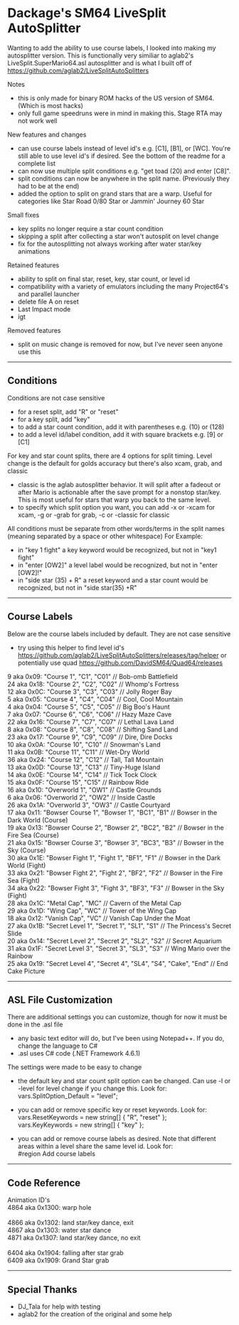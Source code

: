 # Dackage's SM64 LiveSplit AutoSplitter

Wanting to add the ability to use course labels, I looked into making my autosplitter version. This is
	functionally very similiar to aglab2's LiveSplit.SuperMario64.asl autosplitter and is what I built off of
	https://github.com/aglab2/LiveSplitAutoSplitters

Notes
- this is only made for binary ROM hacks of the US version of SM64. (Which is most hacks)
- only full game speedruns were in mind in making this. Stage RTA may not work well

New features and changes
- can use course labels instead of level id's e.g. [C1], [B1], or [WC]. You're still able to use level id's if desired.
	See the bottom of the readme for a complete list
- can now use multiple split conditions e.g. "get toad (20) and enter [C8]".
- split conditions can now be anywhere in the split name. (Previously they had to be at the end)
- added the option to split on grand stars that are a warp. Useful for categories like Star Road 0/80 Star or Jammin' Journey 60 Star

Small fixes
- key splits no longer require a star count condition
- skipping a split after collecting a star won't autosplit on level change
- fix for the autosplitting not always working after water star/key animations

Retained features
- ability to split on final star, reset, key, star count, or level id
- compatibility with a variety of emulators including the many Project64's and parallel launcher
- delete file A on reset
- Last Impact mode
- igt

Removed features
- split on music change is removed for now, but I've never seen anyone use this

----------
Conditions
----------

Conditions are not case sensitive

- for a reset split, add "R" or "reset"
- for a key split, add "key"
- to add a star count condition, add it with parentheses e.g. (10) or (128)
- to add a level id/label condition, add it with square brackets e.g. [9] or [C1]

For key and star count splits, there are 4 options for split timing. Level change is the default for golds accuracy but
	there's also xcam, grab, and classic
- classic is the aglab autosplitter behavior. It will split after a fadeout or after Mario is actionable after the save
	prompt for a nonstop star/key. This is most useful for stars that warp you back to the same level.
- to specify which split option you want, you can add -x or -xcam for xcam, -g or -grab for grab, -c
	or -classic for classic

All conditions must be separate from other words/terms in the split names (meaning separated by a space or other whitespace)
	For Example:
- in "key 1 fight" a key keyword would be recognized, but not in "key1 fight"
- in "enter [OW2]" a level label would be recognized, but not in "enter [OW2]!"
- in "side star (35) + R" a reset keyword and a star count would be recognized, but not in "side star(35) +R"

-------------
Course Labels
-------------

Below are the course labels included by default. They are not case sensitive
- try using this helper to find level id's https://github.com/aglab2/LiveSplitAutoSplitters/releases/tag/helper
	or potentially use quad https://github.com/DavidSM64/Quad64/releases

9  aka 0x09: "Course 1", "C1", "C01" // Bob-omb Battlefield<br />
24 aka 0x18: "Course 2", "C2", "C02" // Whomp's Fortress<br />
12 aka 0x0C: "Course 3", "C3", "C03" // Jolly Roger Bay<br />
5  aka 0x05: "Course 4", "C4", "C04" // Cool, Cool Mountain<br />
4  aka 0x04: "Course 5", "C5", "C05" // Big Boo's Haunt<br />
7  aka 0x07: "Course 6", "C6", "C06" // Hazy Maze Cave<br />
22 aka 0x16: "Course 7", "C7", "C07" // Lethal Lava Land<br />
8  aka 0x08: "Course 8", "C8", "C08" // Shifting Sand Land<br />
23 aka 0x17: "Course 9", "C9", "C09" // Dire, Dire Docks<br />
10 aka 0x0A: "Course 10", "C10" // Snowman's Land<br />
11 aka 0x0B: "Course 11", "C11" // Wet-Dry World<br />
36 aka 0x24: "Course 12", "C12" // Tall, Tall Mountain<br />
13 aka 0x0D: "Course 13", "C13" // Tiny-Huge Island<br />
14 aka 0x0E: "Course 14", "C14" // Tick Tock Clock<br />
15 aka 0x0F: "Course 15", "C15" // Rainbow Ride<br />
16 aka 0x10: "Overworld 1", "OW1" // Castle Grounds<br />
6  aka 0x06: "Overworld 2", "OW2" // Inside Castle<br />
26 aka 0x1A: "Overworld 3", "OW3" // Castle Courtyard<br />
17 aka 0x11: "Bowser Course 1", "Bowser 1", "BC1", "B1" // Bowser in the Dark World (Course)<br />
19 aka 0x13: "Bowser Course 2", "Bowser 2", "BC2", "B2" // Bowser in the Fire Sea (Course)<br />
21 aka 0x15: "Bowser Course 3", "Bowser 3", "BC3", "B3" // Bowser in the Sky (Course)<br />
30 aka 0x1E: "Bowser Fight 1", "Fight 1", "BF1", "F1" // Bowser in the Dark World (Fight)<br />
33 aka 0x21: "Bowser Fight 2", "Fight 2", "BF2", "F2" // Bowser in the Fire Sea (Fight)<br />
34 aka 0x22: "Bowser Fight 3", "Fight 3", "BF3", "F3" // Bowser in the Sky (Fight)<br />
28 aka 0x1C: "Metal Cap", "MC" // Cavern of the Metal Cap<br />
29 aka 0x1D: "Wing Cap", "WC" // Tower of the Wing Cap<br />
18 aka 0x12: "Vanish Cap", "VC" // Vanish Cap Under the Moat<br />
27 aka 0x1B: "Secret Level 1", "Secret 1", "SL1", "S1" // The Princess's Secret Slide<br />
20 aka 0x14: "Secret Level 2", "Secret 2", "SL2", "S2" // Secret Aquarium<br />
31 aka 0x1F: "Secret Level 3", "Secret 3", "SL3", "S3" // Wing Mario over the Rainbow<br />
25 aka 0x19: "Secret Level 4", "Secret 4", "SL4", "S4", "Cake", "End" // End Cake Picture<br />

----------------------
ASL File Customization
----------------------

There are additional settings you can customize, though for now it must be done in the .asl file
- any basic text editor will do, but I've been using Notepad++. If you do, change the language to C#
- .asl uses C# code (.NET Framework 4.6.1)

The settings were made to be easy to change
- the default key and star count split option can be changed. Can use -l or -level for level change if
	you change this. Look for:<br />
	vars.SplitOption_Default = "level";<br />
	
- you can add or remove specific key or reset keywords. Look for:<br />
	vars.ResetKeywords = new string[] { "R", "reset" };<br />
	vars.KeyKeywords = new string[] { "key" };<br />
	
- you can add or remove course labels as desired. Note that different areas within a level share the
	same level id. Look for:<br />
	#region Add course labels<br />

--------------
Code Reference
--------------

Animation ID's<br />
4864 aka 0x1300: warp hole<br />
<br />
4866 aka 0x1302: land star/key dance, exit<br />
4867 aka 0x1303: water star dance<br />
4871 aka 0x1307: land star/key dance, no exit<br />
<br />
6404 aka 0x1904: falling after star grab<br />
6409 aka 0x1909: Grand Star grab<br />

--------------
Special Thanks
--------------

- DJ_Tala for help with testing
- aglab2 for the creation of the original and some help